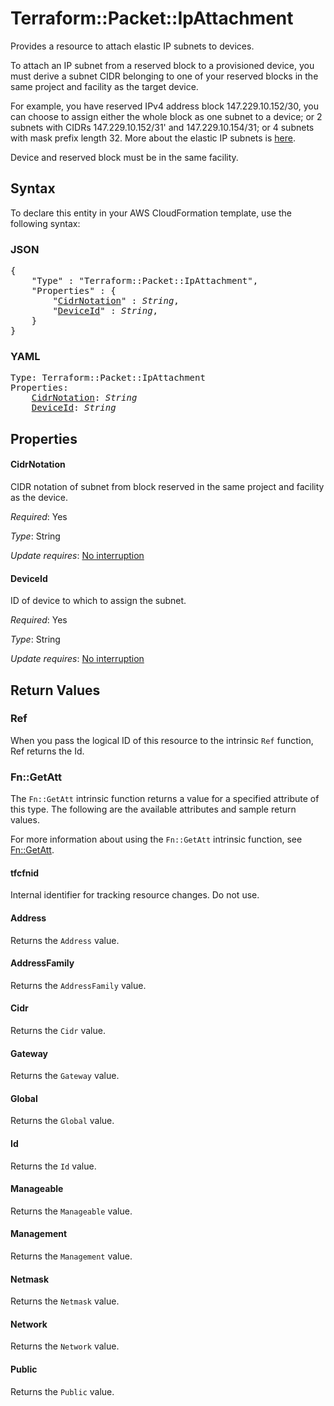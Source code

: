 # Terraform::Packet::IpAttachment

Provides a resource to attach elastic IP subnets to devices.

To attach an IP subnet from a reserved block to a provisioned device, you must derive a subnet CIDR belonging to
one of your reserved blocks in the same project and facility as the target device.

For example, you have reserved IPv4 address block 147.229.10.152/30, you can choose to assign either the whole
block as one subnet to a device; or 2 subnets with CIDRs 147.229.10.152/31' and 147.229.10.154/31; or 4 subnets
with mask prefix length 32. More about the elastic IP subnets is [here](https://www.packet.com/developers/docs/network/basic/elastic-ips/).

Device and reserved block must be in the same facility.

## Syntax

To declare this entity in your AWS CloudFormation template, use the following syntax:

### JSON

<pre>
{
    "Type" : "Terraform::Packet::IpAttachment",
    "Properties" : {
        "<a href="#cidrnotation" title="CidrNotation">CidrNotation</a>" : <i>String</i>,
        "<a href="#deviceid" title="DeviceId">DeviceId</a>" : <i>String</i>,
    }
}
</pre>

### YAML

<pre>
Type: Terraform::Packet::IpAttachment
Properties:
    <a href="#cidrnotation" title="CidrNotation">CidrNotation</a>: <i>String</i>
    <a href="#deviceid" title="DeviceId">DeviceId</a>: <i>String</i>
</pre>

## Properties

#### CidrNotation

CIDR notation of subnet from block reserved in the same
project and facility as the device.

_Required_: Yes

_Type_: String

_Update requires_: [No interruption](https://docs.aws.amazon.com/AWSCloudFormation/latest/UserGuide/using-cfn-updating-stacks-update-behaviors.html#update-no-interrupt)

#### DeviceId

ID of device to which to assign the subnet.

_Required_: Yes

_Type_: String

_Update requires_: [No interruption](https://docs.aws.amazon.com/AWSCloudFormation/latest/UserGuide/using-cfn-updating-stacks-update-behaviors.html#update-no-interrupt)

## Return Values

### Ref

When you pass the logical ID of this resource to the intrinsic `Ref` function, Ref returns the Id.

### Fn::GetAtt

The `Fn::GetAtt` intrinsic function returns a value for a specified attribute of this type. The following are the available attributes and sample return values.

For more information about using the `Fn::GetAtt` intrinsic function, see [Fn::GetAtt](https://docs.aws.amazon.com/AWSCloudFormation/latest/UserGuide/intrinsic-function-reference-getatt.html).

#### tfcfnid

Internal identifier for tracking resource changes. Do not use.

#### Address

Returns the <code>Address</code> value.

#### AddressFamily

Returns the <code>AddressFamily</code> value.

#### Cidr

Returns the <code>Cidr</code> value.

#### Gateway

Returns the <code>Gateway</code> value.

#### Global

Returns the <code>Global</code> value.

#### Id

Returns the <code>Id</code> value.

#### Manageable

Returns the <code>Manageable</code> value.

#### Management

Returns the <code>Management</code> value.

#### Netmask

Returns the <code>Netmask</code> value.

#### Network

Returns the <code>Network</code> value.

#### Public

Returns the <code>Public</code> value.

